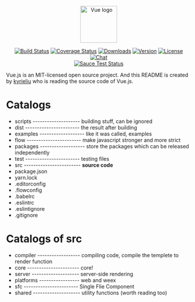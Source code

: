 <p align="center"><a href="https://vuejs.org" target="_blank" rel="noopener noreferrer"><img width="100" src="https://vuejs.org/images/logo.png" alt="Vue logo"></a></p>

<p align="center">
  <a href="https://circleci.com/gh/vuejs/vue/tree/dev"><img src="https://img.shields.io/circleci/project/vuejs/vue/dev.svg" alt="Build Status"></a>
  <a href="https://codecov.io/github/vuejs/vue?branch=dev"><img src="https://img.shields.io/codecov/c/github/vuejs/vue/dev.svg" alt="Coverage Status"></a>
  <a href="https://npmcharts.com/compare/vue?minimal=true"><img src="https://img.shields.io/npm/dm/vue.svg" alt="Downloads"></a>
  <a href="https://www.npmjs.com/package/vue"><img src="https://img.shields.io/npm/v/vue.svg" alt="Version"></a>
  <a href="https://www.npmjs.com/package/vue"><img src="https://img.shields.io/npm/l/vue.svg" alt="License"></a>
  <a href="https://chat.vuejs.org/"><img src="https://img.shields.io/badge/chat-on%20discord-7289da.svg" alt="Chat"></a>
  <br>
  <a href="https://saucelabs.com/u/vuejs"><img src="https://saucelabs.com/browser-matrix/vuejs.svg" alt="Sauce Test Status"></a>
</p>


Vue.js is an MIT-licensed open source project. And this README is created by <a href="http://kyrieliu.cn">kyrieliu</a> who is reading the source code of Vue.js.  
  
  
# Catalogs
- scripts -------------------- building stuff, can be ignored
- dist ----------------------- the result after building
- examples ------------------- like it was called, examples
- flow ----------------------- make javascript stronger and more strict
- packages ------------------- store the packages which can be released independently
- test ----------------------- testing files
- src ------------------------ **source code**
- package.json
- yarn.lock
- .editorconfig
- .flowconfig
- .babelrc
- .eslintrc
- .eslintignore
- .gitignore  
  
  
# Catalogs of src
- compiler ------------------ compiling code, compile the templete to render function
- core ---------------------- core!
- server -------------------- server-side rendering
- platforms ----------------- web and weex
- sfc ----------------------- Single Flie Component
- shared -------------------- utility functions (worth reading too)  
  

